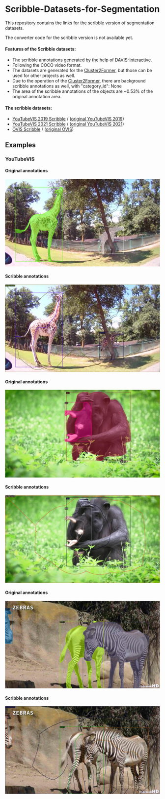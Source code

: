 # Scribble-Datasets-for-Segmentation
This repository contains the links for the scribble version of segmentation datasets. 

The converter code for the scribble version is not available yet. 

#### Features of the Scribble datasets:
* The scribble annotations generated by the help of [DAVIS-Interactive](https://github.com/albertomontesg/davis-interactive).
* Following the COCO video format.
* The datasets are generated for the [Cluster2Former](https://github.com/szlAdrian/Cluster2Former), but those can be used for other projects as well.
* Due to the operation of the [Cluster2Former](https://github.com/szlAdrian/Cluster2Former), there are background scribble annotations as well, with "category_id": None
* The area of the scribble annotations of the objects are ~0.53% of the original annotation area.

#### The scribble datasets:
* [YouTubeVIS 2019 Scribble](https://drive.google.com/uc?id=1WFO116YoLYQ8ofkRRzASm_d49Jtq8qFp) / ([original YouTubeVIS 2019](https://competitions.codalab.org/competitions/20128))
* [YouTubeVIS 2021 Scribble](https://drive.google.com/uc?id=16XMNMy0HE7vpnE3Tl5SS5TxnJoB9hsN8) / ([original YouTubeVIS 2021](https://competitions.codalab.org/competitions/28988))
* [OVIS Scribble](https://drive.google.com/uc?id=14rB_Y0Ad6OLbosRMT4mv9Fs0kS0Wr_jf) / ([original OVIS](https://songbai.site/ovis/))

## Examples 
### YouTubeVIS
#### Original annotations
![Image 1](images/ytvis_img1.jpg)
#### Scribble annotations
![Image 2](images/ytvis_img1_scribble.jpg)
#### Original annotations
![Image 3](images/ytvis_img2.jpg)
#### Scribble annotations
![Image 4](images/ytvis_img2_scribble.jpg)
#### Original annotations
![Image 5](images/ytvis_img3.jpg)
#### Scribble annotations
![Image 6](images/ytvis_img3_scribble.jpg)
